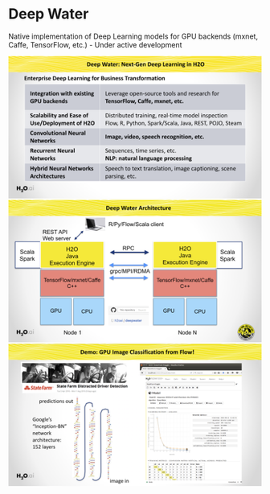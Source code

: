 # Deep Water

Native implementation of Deep Learning models for GPU backends (mxnet, Caffe, TensorFlow, etc.) - Under active development

![architecture](./architecture/roadmap.png "Deep Water Roadmap")
![architecture](./architecture/overview.png "Deep Water High-Level Architecture")
![architecture](./architecture/exampleflow.png "Deep Water Example in Flow")
